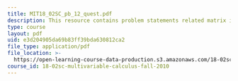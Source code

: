 ```yaml
---
title: MIT18_02SC_pb_12_quest.pdf
description: This resource contains problem statements related matrix inverses.
type: course
layout: pdf
uid: e3d204905da69b83ff39bda630812ca2
file_type: application/pdf
file_location: >-
  https://open-learning-course-data-production.s3.amazonaws.com/18-02sc-multivariable-calculus-fall-2010/e3d204905da69b83ff39bda630812ca2_MIT18_02SC_pb_12_quest.pdf
course_id: 18-02sc-multivariable-calculus-fall-2010
---
```

